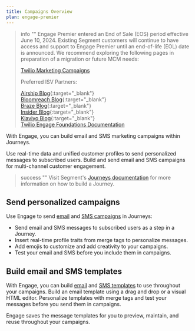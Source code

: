 ```yaml
---
title: Campaigns Overview
plan: engage-premier
---
```

> info ""
> Engage Premier entered an End of Sale (EOS) period effective  June 10, 2024. Existing Segment customers will continue to have access and support to Engage Premier until an end-of-life (EOL) date is announced. We recommend exploring the following pages in preparation of a migration or future MCM needs:
> 
>[Twilio Marketing Campaigns](https://www.twilio.com/en-us/sendgrid/marketing-campaigns)
>
>Preferred ISV Partners:
>
>[Airship Blog](https://www.twilio.com/en-us/blog/airship-integrated-customer-experience){:target="_blank"} <br>
>[Bloomreach Blog](https://www.twilio.com/en-us/blog/bloomreach-ecommerce-personalization){:target="_blank"} <br>
>[Braze Blog](https://www.twilio.com/en-us/blog/braze-conversational-marketing-campaigns){:target="_blank"} <br>
>[Insider Blog](https://www.twilio.com/en-us/blog/insider-cross-channel-customer-experience){:target="_blank"} <br>
>[Klaviyo Blog](https://www.twilio.com/en-us/blog/klaviyo-powering-smarter-digital-relationships){:target="_blank"} <br>
>[Twilio Engage Foundations Documentation](/docs/engage/quickstart/) <br>

With Engage, you can build email and SMS marketing campaigns within Journeys.

Use real-time data and unified customer profiles to send personalized messages to subscribed users. Build and send email and SMS campaigns for multi-channel customer engagement.

> success ""
> Visit Segment's [Journeys documentation](/docs/engage/journeys/) for more information on how to build a Journey.

## Send personalized campaigns

Use Engage to send [email](/docs/engage/campaigns/email-campaigns/) and [SMS campaigns](/docs/engage/campaigns/sms-campaigns/) in Journeys:
- Send email and SMS messages to subscribed users as a step in a Journey.
- Insert real-time profile traits from merge tags to personalize messages.
- Add emojis to customize and add creativity to your campaigns.
- Test your email and SMS before you include them in campaigns.

## Build email and SMS templates

With Engage, you can build [email](/docs/engage/content/email/template/) and [SMS templates](/docs/engage/content/sms/template/) to use throughout your campaigns. Build an email template using a drag and drop or a visual HTML editor. Personalize templates with merge tags and test your messages before you send them in campaigns.

Engage saves the message templates for you to preview, maintain, and reuse throughout your campaigns.
